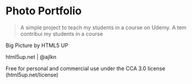 # Photo Portfolio

> A simple project to teach my students in a course on Udemy.
> A tem contribui my students in a course

Big Picture by HTML5 UP

html5up.net | @ajlkn

Free for personal and commercial use under the CCA 3.0 license (html5up.net/license)

